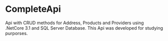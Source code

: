 # CompleteApi
Api with CRUD methods for Address, Products and Providers using .NetCore 3.1 and SQL Server Database. This Api was developed for studying purporses.
